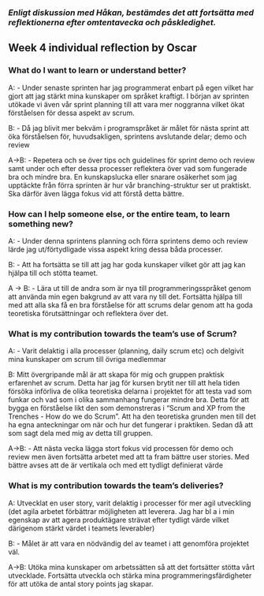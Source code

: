 ### *Enligt diskussion med Håkan, bestämdes det att fortsätta med reflektionerna efter omtentavecka och påskledighet.*

## Week 4 individual reflection by Oscar
### What do I want to learn or understand better?
A: - Under senaste sprinten har jag programmerat enbart på egen vilket har gjort att jag stärkt mina kunskaper om språket kraftigt. I början av sprinten utökade vi även vår sprint planning till att vara mer noggranna vilket ökat förståelsen för dessa aspekt av scrum.

B: - Då jag blivit mer bekväm i programspråket är målet för nästa sprint att öka förståelsen för, huvudsakligen, sprintens avslutande delar; demo och review

A->B: - Repetera och se över tips och guidelines för sprint demo och review samt under och efter dessa processer reflektera över vad som fungerade bra och mindre bra. 
En kunskapslucka eller snarare osäkerhet som jag upptäckte från förra sprinten är hur vår branching-struktur ser ut praktiskt. Ska därför även lägga fokus vid att förstå detta bättre.

### How can I help someone else, or the entire team, to learn something new?
A: - Under denna sprintens planning och förra sprintens demo och review lärde jag ut/förtydligade vissa aspekt kring dessa båda processer.

B: - Att ha fortsätta se till att jag har goda kunskaper vilket gör att jag kan hjälpa till och stötta teamet. 

A -> B: - Lära ut till de andra som är nya till programmeringsspråket genom att använda min egen bakgrund av att vara ny till det. Fortsätta hjälpa till med att alla ska få en bra förståelse för att scrums delar genom att ha goda teoretiska förutsättningar och reflektera över det.

### What is my contribution towards the team’s use of Scrum?
A: - Varit delaktig i alla processer (planning, daily scrum etc) och delgivit mina kunskaper om scrum till övriga medlemmar

B: Mitt övergripande mål är att skapa för mig och gruppen praktisk erfarenhet av scrum. Detta har jag för kursen brytit ner till att hela tiden försöka införliva de olika teoretiska delarna i projektet för att testa vad som funkar och vad som i olika sammanhang fungerar mindre bra. Detta för att bygga en förståelse likt den som demonstreras i “Scrum and XP from the Trenches - How do we do Scrum”. Att ha den teoretiska grunden men till det ha egna anteckningar om när och hur det fungerar i praktiken. 
Sedan då att som sagt dela med mig av detta till gruppen.


A->B: - Att nästa vecka lägga stort fokus vid processen för demo och review men även fortsätta arbetet med att ta fram bättre user stories. Med bättre avses att de är vertikala och med ett tydligt definierat värde

### What is my contribution towards the team’s deliveries?
A: Utvecklat en user story, varit delaktig i processer för mer agil utveckling (det agila arbetet förbättrar möjligheten att leverera. Jag har bl a i min egenskap av att agera produktägare strävat efter tydligt värde vilket därigenom stärkt värdet i teamets leverabler) 

B: - Målet är att vara en nödvändig del av teamet i att genomföra projektet väl. 

A->B: Utöka mina kunskaper om arbetssätten så att det fortsätter stötta vårt utvecklade. Fortsätta utveckla och stärka mina programmeringsfärdigheter för att utöka de antal story points jag skapar. 

